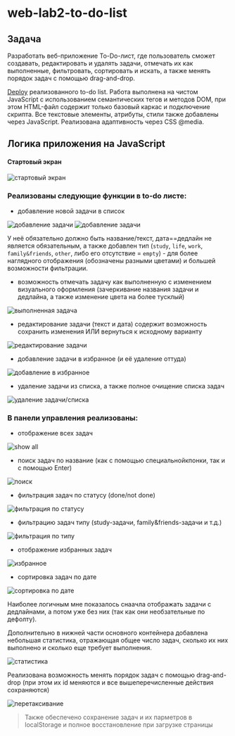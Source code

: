# web-lab2-to-do-list

## Задача
Разработать веб-приложение To-Do-лист, где пользователь сможет создавать, редактировать и удалять задачи, отмечать их как выполненные, фильтровать, сортировать и искать, а также менять порядок задач с помощью drag-and-drop.

[Deploy](https://aleksashako.github.io/itmo-web-dev/public/lab2/) реализованного to-do list. 
Работа выполнена на чистом JavaScript с использованием семантических тегов и методов DOM, при этом HTML-файл содержит только базовый каркас и подключение скрипта. Все текстовые элементы, атрибуты, стили также добавлены через JavaScript. Реализована адаптивность через CSS @media.

## Логика приложения на JavaScript

#### Стартовый экран

![стартовый экран](img-for-readme/start.png)

### Реализованы следующие функции в to-do листе:
* добавление новой задачи в список

![добавление задачи](img-for-readme/add-to-list-1.png)
![добавление задачи](img-for-readme/add-to-list-2.png)

У неё обязательно должно быть название/текст, дата==дедлайн не является обязательным, а также добавлен тип (`study`, `life`, `work`, `family&friends`, `other`, либо его отсутствие = `empty`) - для более наглядного отображения (обозначены разными цветами) и большей возможности фильтрации.

* возможность отмечать задачу как выполненную с изменением визуального оформления (зачеркивание названия задачи и дедлайна, а также изменение цвета на более тусклый)

![выполненная задача](img-for-readme/task-done.png)

* редактирование задачи (текст и дата)  содержит возможность сохранить изменения ИЛИ вернуться к исходному варианту

![редактирование задачи](img-for-readme/edit-task.png)

* добавление задачи в избранное (и её удаление оттуда)

![добавление в избранное](img-for-readme/fav-task.png)

* удаление задачи из списка, а также полное очищение списка задач

![удаление задачи/списка](img-for-readme/delete-task.png)

### В панели управления реализованы:
* отображение всех задач

![show all](img-for-readme/show-all.png)

* поиск задач по название (как с помощью специальнойкпонки, так и с помощью Enter)

![поиск](img-for-readme/search.png)

* фильтрация задач по статусу (done/not done)

![фильтрация по статусу](img-for-readme/done-filter.png)

* фильтрацию задач типу (study-задачи, family&friends-задачи и т.д.)

![фильтрация по типу](img-for-readme/type-filter.png)

* отображение избранных задач

![избранное](img-for-readme/show-fav.png)

* сортировка задач по дате

![сортировка по дате](img-for-readme/sort-by-date.png)

Наиболее логичным мне показалось снаачла отображать задачи с дедлайнами, а потом уже без них (так как они необзательные по дефолту).


Дополнительно в нижней части основного контейнера добавлена небольшая статистика, отражающая общее число задач, сколько их них выполнено и сколько еще требует выполнения.

![статистика](img-for-readme/stat.png)


Реализована возможность менять порядок задач с помощью drag-and-drop (при этом их id меняются и все вышеперечисленные действия сохраняются)

![перетаксивание](img-for-readme/drag-and-drop.png)

> Также обеспечено сохранение задач и их парметров в localStorage и полное восстановление при загрузке страницы

